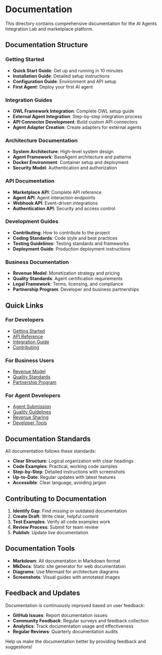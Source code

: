 # Documentation

This directory contains comprehensive documentation for the AI Agents Integration Lab and marketplace platform.

## Documentation Structure

### Getting Started
- **Quick Start Guide**: Get up and running in 10 minutes
- **Installation Guide**: Detailed setup instructions
- **Configuration Guide**: Environment and API setup
- **First Agent**: Deploy your first AI agent

### Integration Guides
- **OWL Framework Integration**: Complete OWL setup guide
- **External Agent Integration**: Step-by-step integration process
- **API Connector Development**: Build custom API connectors
- **Agent Adapter Creation**: Create adapters for external agents

### Architecture Documentation
- **System Architecture**: High-level system design
- **Agent Framework**: BaseAgent architecture and patterns
- **Docker Environment**: Container setup and deployment
- **Security Model**: Authentication and authorization

### API Documentation
- **Marketplace API**: Complete API reference
- **Agent API**: Agent interaction endpoints
- **Webhook API**: Event-driven integrations
- **Authentication API**: Security and access control

### Development Guides
- **Contributing**: How to contribute to the project
- **Coding Standards**: Code style and best practices
- **Testing Guidelines**: Testing standards and frameworks
- **Deployment Guide**: Production deployment instructions

### Business Documentation
- **Revenue Model**: Monetization strategy and pricing
- **Quality Standards**: Agent certification requirements
- **Legal Framework**: Terms, licensing, and compliance
- **Partnership Program**: Developer and business partnerships

## Quick Links

### For Developers
- [Getting Started](getting-started/quick-start.md)
- [API Reference](api/marketplace-api.md)
- [Integration Guide](integration/external-agents.md)
- [Contributing](development/contributing.md)

### For Business Users
- [Revenue Model](business/revenue-model.md)
- [Quality Standards](business/quality-standards.md)
- [Partnership Program](business/partnerships.md)

### For Agent Developers
- [Agent Submission](marketplace/agent-submission.md)
- [Quality Guidelines](marketplace/quality-guidelines.md)
- [Revenue Sharing](marketplace/revenue-sharing.md)
- [Developer Tools](development/developer-tools.md)

## Documentation Standards

All documentation follows these standards:

- **Clear Structure**: Logical organization with clear headings
- **Code Examples**: Practical, working code samples
- **Step-by-Step**: Detailed instructions with screenshots
- **Up-to-Date**: Regular updates with latest features
- **Accessible**: Clear language, avoiding jargon

## Contributing to Documentation

1. **Identify Gap**: Find missing or outdated documentation
2. **Create Draft**: Write clear, helpful content
3. **Test Examples**: Verify all code examples work
4. **Review Process**: Submit for team review
5. **Publish**: Update live documentation

## Documentation Tools

- **Markdown**: All documentation in Markdown format
- **MkDocs**: Static site generator for web documentation
- **Diagrams**: Use Mermaid for architecture diagrams
- **Screenshots**: Visual guides with annotated images

## Feedback and Updates

Documentation is continuously improved based on user feedback:

- **GitHub Issues**: Report documentation issues
- **Community Feedback**: Regular surveys and feedback collection
- **Analytics**: Track documentation usage and effectiveness
- **Regular Reviews**: Quarterly documentation audits

Help us make the documentation better by providing feedback and suggestions!
